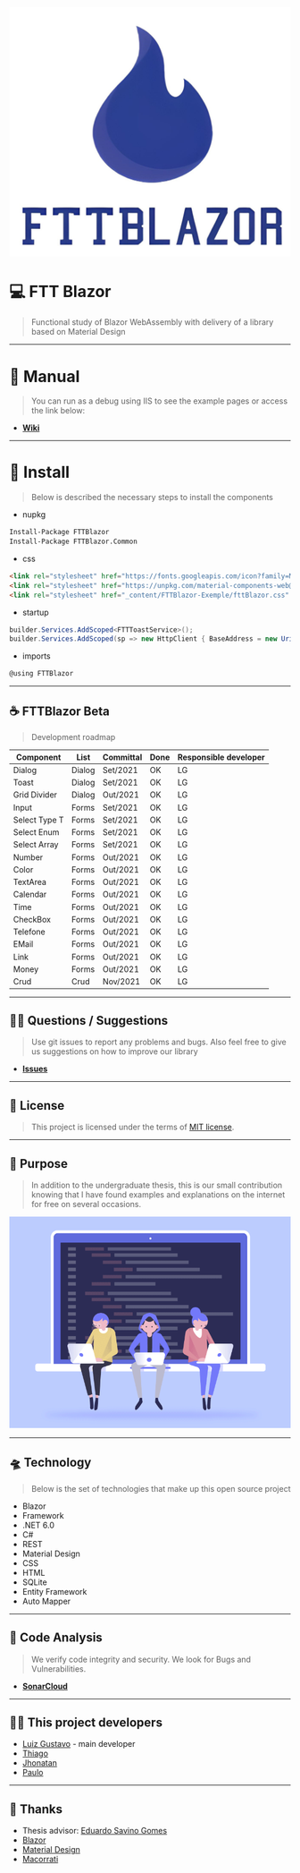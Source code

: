 <img src="https://raw.githubusercontent.com/luizgustavo77/FTTBlazor-Exemple/master/src/FTTBlazor.Client/wwwroot/img/logoMenu.png">

# 💻 **FTT Blazor**

> Functional study of Blazor WebAssembly with delivery of a library based on Material Design

---

# 📖 **Manual**

> You can run as a debug using IIS to see the example pages or access the link below:

- [**Wiki**](https://github.com/luizgustavo77/FTTBlazor-Exemple/wiki)

---

# 🧩 **Install**

> Below is described the necessary steps to install the components

- nupkg

``` cmd
Install-Package FTTBlazor
Install-Package FTTBlazor.Common
```

- css

``` html
<link rel="stylesheet" href="https://fonts.googleapis.com/icon?family=Material+Icons" />
<link rel="stylesheet" href="https://unpkg.com/material-components-web@latest/dist/material-components-web.min.css" />
<link rel="stylesheet" href="_content/FTTBlazor-Exemple/fttBlazor.css" />
````

- startup

``` c#
builder.Services.AddScoped<FTTToastService>();
builder.Services.AddScoped(sp => new HttpClient { BaseAddress = new Uri(builder.HostEnvironment.BaseAddress) });
```

- imports

``` c#
@using FTTBlazor
```

---

## ☕ **FTTBlazor Beta**

> Development roadmap

| Component | List | Committal | Done | Responsible developer |
| --- | --- | --- | --- | --- |
| Dialog | Dialog | Set/2021 | OK | LG |
| Toast | Dialog | Set/2021 | OK | LG |
| Grid Divider | Dialog | Out/2021 | OK | LG |
| Input | Forms | Set/2021 | OK | LG |
| Select Type T  | Forms | Set/2021 | OK | LG |
| Select Enum  | Forms | Set/2021 | OK | LG |
| Select Array  | Forms | Set/2021 | OK | LG |
| Number | Forms | Out/2021 | OK | LG |
| Color | Forms | Out/2021 | OK | LG |
| TextArea | Forms | Out/2021 | OK | LG |
| Calendar | Forms | Out/2021 | OK | LG |
| Time | Forms | Out/2021 | OK | LG |
| CheckBox | Forms | Out/2021 | OK | LG |
| Telefone | Forms | Out/2021 | OK | LG |
| EMail | Forms | Out/2021 | OK | LG |
| Link | Forms | Out/2021 | OK | LG |
| Money | Forms | Out/2021 | OK | LG |
| Crud | Crud | Nov/2021 | OK | LG |

---
  
## 🙇🏻 **Questions / Suggestions**

> Use git issues to report any problems and bugs. Also feel free to give us suggestions on how to improve our library

- [**Issues**](https://github.com/luizgustavo77/FTTBlazor-Exemple/issues)

---

## 📜 **License**

> This project is licensed under the terms of [MIT license](https://github.com/luizgustavo77/FTTBlazor-Exemple/blob/master/LICENSE.md).

---

## 🚀 **Purpose**

> In addition to the undergraduate thesis, this is our small contribution knowing that I have found examples and explanations on the internet for free on several occasions.

<img src="https://raw.githubusercontent.com/luizgustavo77/FTTBlazor-Exemple/master/src/FTTBlazor.Client/wwwroot/img/team.gif">

---

## 🛸 **Technology**

> Below is the set of technologies that make up this open source project

- Blazor
- Framework
- .NET 6.0
- C#
- REST
- Material Design
- CSS
- HTML
- SQLite
- Entity Framework
- Auto Mapper

---

## 🔎 **Code Analysis**

> We verify code integrity and security. We look for Bugs and Vulnerabilities.

- [**SonarCloud**]("https://sonarcloud.io/project/overview?id=luizgustavo77_FTTBlazor")

---

## 🙋🏻 **This project developers**

- [Luiz Gustavo](https://github.com/luizgustavo77) - main developer
- [Thiago](https://github.com/thiagofernandes101)
- [Jhonatan](https://github.com/JhonatanMatos)
- [Paulo](https://github.com/paulopatrocinio)

---

## 💼 **Thanks**

- Thesis advisor: [Eduardo Savino Gomes](https://blazor.net)
- [Blazor](https://blazor.net)
- [Material Design](https://material.io/components/)
- [Macorrati](https://www.udemy.com/course/curso-blazor-essencial/)
